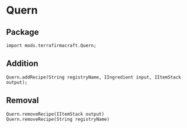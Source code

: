 # Quern

## Package
```zenscript
import mods.terrafirmacraft.Quern;
```

## Addition

```zenscript
Quern.addRecipe(String registryName, IIngredient input, IItemStack output);
```

## Removal

```zenscript
Quern.removeRecipe(IItemStack output)
Quern.removeRecipe(String registryName)
```